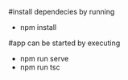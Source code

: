 #install dependecies by running
 - npm install


 
#app can be started by executing 
 - npm run serve
 - npm run tsc
